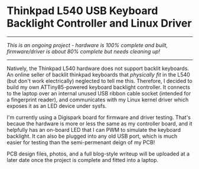 # Thinkpad L540 USB Keyboard Backlight Controller and Linux Driver

---

*This is an ongoing project - hardware is 100% complete and built, firmware/driver is about 80% complete but needs cleaning up!*

---

Natively, the Thinkpad L540 hardware does not support backlit keyboards. An online seller of backlit thinkpad keyboards that *physically fit* in the L540 (but don't work electrically) neglected to tell me this. Therefore, I decided to build my own ATTiny85-powered keyboard backlight controller. It connects to the laptop over an internal unused USB ribbon cable socket (intended for a fingerprint reader), and communicates with my Linux kernel driver which exposes it as an LED device under sysfs.

I'm currently using a Digispark board for firmware and driver testing. That's becaue the hardware is more or less the same as my controller board, and it helpfully has an on-board LED that I can PWM to simulate the keyboard backlight. It can also be plugged into any old USB port, which is much easier for testing than the semi-permenant deign of my PCB!

PCB design files, photos, and a full blog-style writeup will be uploaded at a later date once the project is complete and fitted into a laptop.
